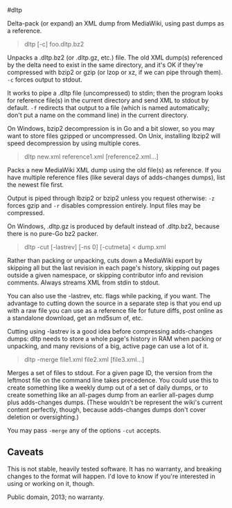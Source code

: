 #dltp

Delta-pack (or expand) an XML dump from MediaWiki, using past dumps as a reference. 

> dltp [-c] foo.dltp.bz2

Unpacks a .dltp.bz2 (or .dltp.gz, etc.) file. The old XML dump(s) referenced by the delta need to exist in the same directory, and it's OK if they're compressed with bzip2 or gzip (or lzop or xz, if we can pipe through them). `-c` forces output to stdout.

It works to pipe a .dltp file (uncompressed) to stdin; then the program looks for reference file(s) in the current directory and send XML to stdout by default. `-f` redirects that output to a file (which is named automatically; don't put a name on the command line) in the current directory.

On Windows, bzip2 decompression is in Go and a bit slower, so you may want to store files gzipped or uncompressed. On Unix, installing lbzip2 will speed decompression by using multiple cores.

> dltp new.xml reference1.xml [reference2.xml...]

Packs a new MediaWiki XML dump using the old file(s) as reference. If you have multiple reference files (like several days of adds-changes dumps), list the newest file first.

Output is piped through lbzip2 or bzip2 unless you request otherwise: `-z` forces gzip and `-r` disables compression entirely. Input files may be compressed.

On Windows, .dltp.gz is produced by default instead of .dltp.bz2, because there is no pure-Go bz2 packer.

> dltp -cut [-lastrev] [-ns 0] [-cutmeta] < dump.xml

Rather than packing or unpacking, cuts down a MediaWiki export by skipping all but the last revision in each page's history, skipping out pages outside a given namespace, or skipping contributor info and revision comments. Always streams XML from stdin to stdout.

You can also use the -lastrev, etc. flags while packing, if you want. The advantage to cutting down the source in a separate step is that you end up with a raw file you can use as a reference file for future diffs, post online as a standalone download, get an md5sum of, etc.

Cutting using -lastrev is a good idea before compressing adds-changes dumps: dltp needs to store a whole page's history in RAM when packing or unpacking, and many revisions of a big, active page can use a lot of it.

> dltp -merge file1.xml file2.xml [file3.xml...]

Merges a set of files to stdout. For a given page ID, the version from the leftmost file on the command line takes precedence. You could use this to create something like a weekly dump out of a set of daily dumps, or to create something like an all-pages dump from an earlier all-pages dump plus adds-changes dumps. (These wouldn't be represent the wiki's current content perfectly, though, because adds-changes dumps don't cover deletion or oversighting.)

You may pass `-merge` any of the options `-cut` accepts.

## Caveats
This is not stable, heavily tested software. It has no warranty, and breaking changes to the format will happen.  I'd love to know if you're interested in using or working on it, though.

Public domain, 2013; no warranty.
